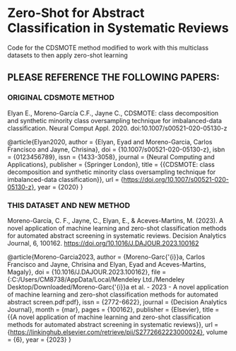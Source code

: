 # Zero-Shot for Abstract Classification in Systematic Reviews

Code for the CDSMOTE method modified to work with this multiclass datasets to then apply zero-shot learning

## PLEASE REFERENCE THE FOLLOWING PAPERS:

### ORIGINAL CDSMOTE METHOD
Elyan E., Moreno-García C.F., Jayne C., CDSMOTE: class decomposition and synthetic minority class oversampling technique for imbalanced-data classification. Neural Comput Appl. 2020. doi:10.1007/s00521-020-05130-z

@article{Elyan2020,
author = {Elyan, Eyad and Moreno-Garcia, Carlos Francisco and Jayne, Chrisina},
doi = {10.1007/s00521-020-05130-z},
isbn = {0123456789},
issn = {1433-3058},
journal = {Neural Computing and Applications},
publisher = {Springer London},
title = {{CDSMOTE: class decomposition and synthetic minority class oversampling technique for imbalanced-data classification}},
url = {https://doi.org/10.1007/s00521-020-05130-z},
year = {2020}
}

### THIS DATASET AND NEW METHOD
Moreno-García, C. F., Jayne, C., Elyan, E., & Aceves-Martins, M. (2023). A novel application of machine learning and zero-shot classification methods for automated abstract screening in systematic reviews. Decision Analytics Journal, 6, 100162. https://doi.org/10.1016/J.DAJOUR.2023.100162

@article{Moreno-Garcia2023,
author = {Moreno-Garc{\'{i}}a, Carlos Francisco and Jayne, Chrisina and Elyan, Eyad and Aceves-Martins, Magaly},
doi = {10.1016/J.DAJOUR.2023.100162},
file = {:C\:/Users/CM8738/AppData/Local/Mendeley Ltd./Mendeley Desktop/Downloaded/Moreno-Garc{\'{i}}a et al. - 2023 - A novel application of machine learning and zero-shot classification methods for automated abstract screen.pdf:pdf},
issn = {2772-6622},
journal = {Decision Analytics Journal},
month = {mar},
pages = {100162},
publisher = {Elsevier},
title = {{A novel application of machine learning and zero-shot classification methods for automated abstract screening in systematic reviews}},
url = {https://linkinghub.elsevier.com/retrieve/pii/S2772662223000024},
volume = {6},
year = {2023}
}
